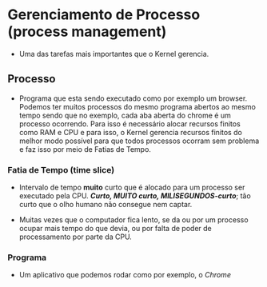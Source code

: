 # Gerenciamento de Processo (process management)    

- Uma das tarefas mais importantes que o Kernel gerencia.  

## Processo   

- Programa que esta sendo executado como por exemplo um browser. Podemos ter muitos processos do mesmo programa abertos ao mesmo tempo sendo que no exemplo, cada aba aberta do chrome é um processo ocorrendo. Para isso é necessário alocar recursos finitos como RAM e CPU e para isso, o Kernel gerencia recursos finitos do melhor modo possível para que todos processos ocorram sem problema e faz isso por meio de Fatias de Tempo.    

### Fatia de Tempo (time slice)   

- Intervalo de tempo **muito** curto que é alocado para um processo ser executado pela CPU. ***Curto, MUITO curto, MILISEGUNDOS-curto***; tão curto que o olho humano não consegue nem captar.  

- Muitas vezes que o computador fica lento, se da ou por um processo ocupar mais tempo do que devia, ou por falta de poder de processamento por parte da CPU.

### Programa   

- Um aplicativo que podemos rodar como por exemplo, o *Chrome*   

